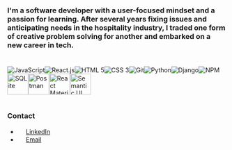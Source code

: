 <link rel="stylesheet" type="text/css" media="all" href="readme.css" />

### I'm a software developer with a user-focused mindset and a passion for learning. After several years fixing issues and anticipating needs in the hospitality industry, I traded one form of creative problem solving for another and embarked on a new career in tech.

#

<div class="technologies">
<img alt="JavaScript" title="JavaScript" src="https://img.icons8.com/color/48/000000/javascript.png" /><img alt="React.js" title="React.js" src="https://img.icons8.com/color/48/000000/react-native.png" /><img alt="HTML 5" title="HTML 5" src="https://img.icons8.com/color/48/000000/html-5.png" /><img alt="CSS 3" title="CSS 3" src="https://img.icons8.com/color/48/000000/css3.png" /><img alt="Git" title="Git" src="https://img.icons8.com/color/48/000000/git.png" /><img alt="Python" title="Python" src="https://img.icons8.com/color/48/000000/python.png" /><img alt="Django" title="Django" src="https://img.icons8.com/material-sharp/48/000000/django.png" /><img alt="NPM" title="NPM" src="https://img.icons8.com/color/48/000000/npm.png" /><img alt="SQLite" title="SQLite" height="48px" src="https://upload.wikimedia.org/wikipedia/commons/thumb/3/38/SQLite370.svg/144px-SQLite370.svg.png" /><img alt="Postman" title="Postman" width="48px" src="https://nordicapis.com/wp-content/uploads/postman-logo-2.png" /><img alt="React Materialize" title="React Materialize" width="48px" src="https://avatars2.githubusercontent.com/u/10089934?s=400&v=4" /><img alt="Semantic UI" title="Semantic UI React" width="48px" src="https://react.semantic-ui.com/logo.png" />
</div>

#

### Contact

<div class="contact">

- <img height="15px" src="https://image.flaticon.com/icons/png/512/174/174857.png" /> [LinkedIn](https://www.linkedin.com/in/katie-wohl/)  
- <img height="15px" src="https://www.freepngimg.com/download/gmail/66572-google-icons-computer-logo-email-gmail.png" /> <a href="mailto: ktwohl@gmail.com" >Email</a> 

</div>

<!--
**kwohl/kwohl** is a ✨ _special_ ✨ repository because its `README.md` (this file) appears on your GitHub profile.

Here are some ideas to get you started:

- 🔭 I’m currently working on ...
- 🌱 I’m currently learning ...
- 👯 I’m looking to collaborate on ...
- 🤔 I’m looking for help with ...
- 💬 Ask me about ...
- 📫 How to reach me: ...
- 😄 Pronouns: ...
- ⚡ Fun fact: ...
-->

